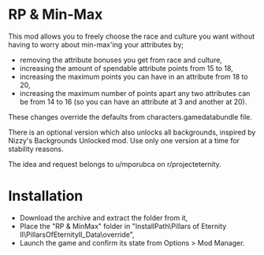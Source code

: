 # RP & Min-Max

This mod allows you to freely choose the race and culture you want without having to worry about min-max'ing your attributes by;

* removing the attribute bonuses you get from race and culture,
* increasing the amount of spendable attribute points from 15 to 18,
* increasing the maximum points you can have in an attribute from 18 to 20,
* increasing the maximum number of points apart any two attributes can be from 14 to 16 (so you can have an attribute at 3 and another at 20).


These changes override the defaults from ﻿﻿characters.gamedatabundle file.

There is an optional version which also unlocks all backgrounds, inspired by Nizzy's Backgrounds Unlocked mod.﻿
Use only one version at a time for stability reasons.

The idea and request belongs to u/mporubca on r/projecteternity.

# Installation

* Download the archive and extract the folder from it,
* Place the "RP & MinMax" folder in "InstallPath\Pillars of Eternity II\PillarsOfEternityII_Data\override",
* Launch the game and confirm its state from Options > Mod Manager.


